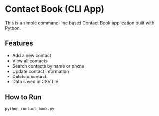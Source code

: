 
# Contact Book (CLI App)

This is a simple command-line based Contact Book application built with Python.

## Features

- Add a new contact
- View all contacts
- Search contacts by name or phone
- Update contact information
- Delete a contact
- Data saved in CSV file

## How to Run

```bash
python contact_book.py
```
